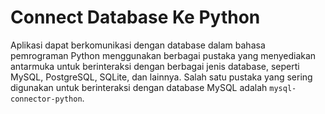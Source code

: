 # Connect Database Ke Python

Aplikasi dapat berkomunikasi dengan database dalam bahasa pemrograman Python menggunakan berbagai pustaka yang menyediakan antarmuka untuk berinteraksi dengan berbagai jenis database, seperti MySQL, PostgreSQL, SQLite, dan lainnya. Salah satu pustaka yang sering digunakan untuk berinteraksi dengan database MySQL adalah `mysql-connector-python`.
